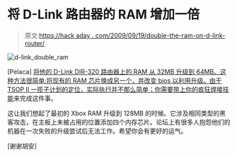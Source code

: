 # 将 D-Link 路由器的 RAM 增加一倍

> 原文:[https://hack aday . com/2009/09/19/double-the-ram-on-d-link-router/](https://hackaday.com/2009/09/19/double-the-ram-on-d-link-router/)

![d-link_double_ram](../Images/01f666d329a2330e60dced5e0031dc28.png "d-link_double_ram")

[Pelaca] [将他的 D-Link DIR-320 路由器上的 RAM 从 32MB 升级到 64MB。这种方法很简单:将现有的 RAM 芯片换成另一个，并改变 bios 以利用升级。由于 TSOP II 一揽子计划的定位，实际执行并不那么简单；你需要带上你的](http://dir320.blogspot.com/2009/09/dir-320-64-mb-ram-upgrade_18.html)[疯狂焊接技能](http://www.youtube.com/watch?v=OlSHsLo0cJg)来完成这件事。

这让我们想起了最初的 Xbox RAM 升级到 128MB 的时候。它涉及相同类型的黑客攻击，在主板上未被占用的位置添加四个内存芯片。论坛上有很多人抱怨他们的机器在一次失败的升级尝试后无法工作。希望你会有更好的运气。

[谢谢胡安]